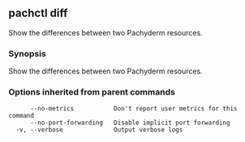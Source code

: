 ## pachctl diff

Show the differences between two Pachyderm resources.

### Synopsis


Show the differences between two Pachyderm resources.

### Options inherited from parent commands

```
      --no-metrics           Don't report user metrics for this command
      --no-port-forwarding   Disable implicit port forwarding
  -v, --verbose              Output verbose logs
```

